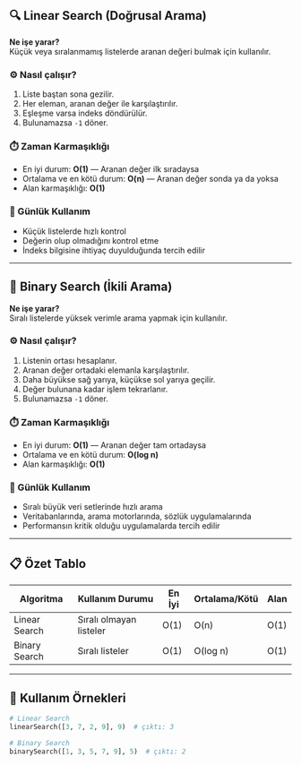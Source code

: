 ## 🔍 Linear Search (Doğrusal Arama)

**Ne işe yarar?**  
Küçük veya sıralanmamış listelerde aranan değeri bulmak için kullanılır.

### ⚙️ Nasıl çalışır?
1. Liste baştan sona gezilir.
2. Her eleman, aranan değer ile karşılaştırılır.
3. Eşleşme varsa indeks döndürülür.
4. Bulunamazsa `-1` döner.

### ⏱️ Zaman Karmaşıklığı
- En iyi durum: **O(1)** — Aranan değer ilk sıradaysa  
- Ortalama ve en kötü durum: **O(n)** — Aranan değer sonda ya da yoksa  
- Alan karmaşıklığı: **O(1)**

### 🔧 Günlük Kullanım
- Küçük listelerde hızlı kontrol
- Değerin olup olmadığını kontrol etme
- İndeks bilgisine ihtiyaç duyulduğunda tercih edilir

---

## 🔎 Binary Search (İkili Arama)

**Ne işe yarar?**  
Sıralı listelerde yüksek verimle arama yapmak için kullanılır.

### ⚙️ Nasıl çalışır?
1. Listenin ortası hesaplanır.
2. Aranan değer ortadaki elemanla karşılaştırılır.
3. Daha büyükse sağ yarıya, küçükse sol yarıya geçilir.
4. Değer bulunana kadar işlem tekrarlanır.
5. Bulunamazsa `-1` döner.

### ⏱️ Zaman Karmaşıklığı
- En iyi durum: **O(1)** — Aranan değer tam ortadaysa  
- Ortalama ve en kötü durum: **O(log n)**  
- Alan karmaşıklığı: **O(1)**

### 🔧 Günlük Kullanım
- Sıralı büyük veri setlerinde hızlı arama
- Veritabanlarında, arama motorlarında, sözlük uygulamalarında
- Performansın kritik olduğu uygulamalarda tercih edilir

---

## 📋 Özet Tablo

| Algoritma       | Kullanım Durumu       | En İyi | Ortalama/Kötü | Alan |
|-----------------|------------------------|--------|----------------|------|
| Linear Search   | Sıralı olmayan listeler | O(1)   | O(n)           | O(1) |
| Binary Search   | Sıralı listeler         | O(1)   | O(log n)       | O(1) |

---

## 🧠 Kullanım Örnekleri

```python
# Linear Search
linearSearch([3, 7, 2, 9], 9)  # çıktı: 3

# Binary Search
binarySearch([1, 3, 5, 7, 9], 5)  # çıktı: 2
